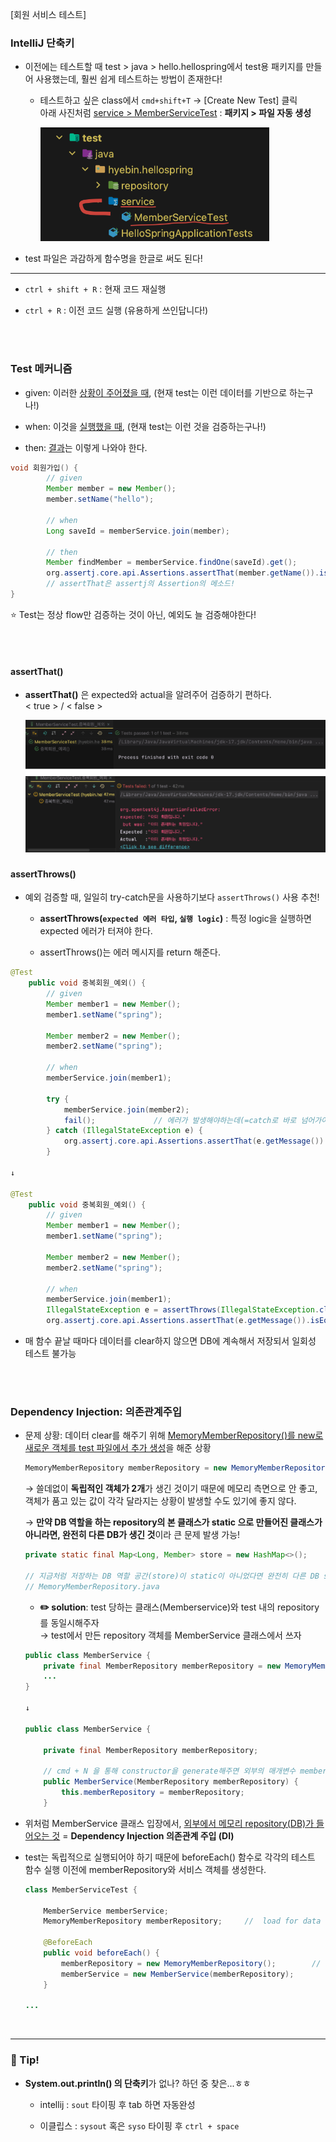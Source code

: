 [회원 서비스 테스트]

### IntelliJ 단축키

- 이전에는 테스트할 때 test > java > hello.hellospring에서 test용 패키지를 만들어 사용했는데, 훨씬 쉽게 테스트하는 방법이 존재한다!
  
  - 테스트하고 싶은 class에서 `cmd+shift+T` → [Create New Test] 클릭 <br>
    아래 사진처럼 <u>service > MemberServiceTest</u> : **패키지 > 파일 자동 생성**
    
    <img src='./.images/04.03_img1.png'>
    
- test 파일은 과감하게 함수명을 한글로 써도 된다!
  

---

- `ctrl + shift + R` : 현재 코드 재실행
  
- `ctrl + R` : 이전 코드 실행 (유용하게 쓰인답니다!)

<br><br>

### Test 메커니즘

- given: 이러한 <u>상황이 주어졌을 때</u>, (현재 test는 이런 데이터를 기반으로 하는구나!)
  
- when: 이것을 <u>실행했을 때</u>, (현재 test는 이런 것을 검증하는구나!)
  
- then: <u>결과</u>는 이렇게 나와야 한다.
  

```java
void 회원가입() {
        // given
        Member member = new Member();
        member.setName("hello");

        // when
        Long saveId = memberService.join(member);

        // then
        Member findMember = memberService.findOne(saveId).get();
        org.assertj.core.api.Assertions.assertThat(member.getName()).isEqualTo(findMember.getName());
        // assertThat은 assertj의 Assertion의 메소드!    
}
```

⭐️ Test는 정상 flow만 검증하는 것이 아닌, 예외도 늘 검증해야한다!

<br><br>

#### assertThat()

- **assertThat()** 은 expected와 actual을 알려주어 검증하기 편하다. <br>
  < true > / < false >
  
  <img src='./.images/04.03_img.png'>
  

#### assertThrows()

- 예외 검증할 때, 일일히 try-catch문을 사용하기보다 `assertThrows()` 사용 추천!
  
  - **assertThrows(`expected 에러 타입`, `실행 logic`)** : 특정 logic을 실행하면 expected 에러가 터져야 한다.
    
  - assertThrows()는 에러 메시지를 return 해준다.
    

```java
@Test
    public void 중복회원_예외() {
        // given
        Member member1 = new Member();
        member1.setName("spring");

        Member member2 = new Member();
        member2.setName("spring");

        // when
        memberService.join(member1);

        try {
            memberService.join(member2);
            fail();             // 에러가 발생해야하는데(=catch로 바로 넘어가야 하는데) join()이 수행되면 fail() -> 실패한 것임
        } catch (IllegalStateException e) {
            org.assertj.core.api.Assertions.assertThat(e.getMessage()).isEqualTo("이미 존재하는 회원입니다.");
        }

↓

@Test
    public void 중복회원_예외() {
        // given
        Member member1 = new Member();
        member1.setName("spring");

        Member member2 = new Member();
        member2.setName("spring");

        // when
        memberService.join(member1);
        IllegalStateException e = assertThrows(IllegalStateException.class, () -> memberService.join(member2));
        org.assertj.core.api.Assertions.assertThat(e.getMessage()).isEqualTo("이미 존재하는 회원입니다.");
```

- 매 함수 끝날 때마다 데이터를 clear하지 않으면 DB에 계속해서 저장되서 일회성 테스트 불가능
  
<br><br>

### Dependency Injection: 의존관계주입

- 문제 상황: 데이터 clear를 해주기 위해 <u>MemoryMemberRepository()를 new로 새로운 객체를 test 파일에서 추가 생성</u>을 해준 상황
  
  ```java
  MemoryMemberRepository memberRepository = new MemoryMemberRepository();     //  load for data clear after each method finished
  ```
  
  → 쓸데없이 **독립적인 객체가 2개**가 생긴 것이기 때문에 메모리 측면으로 안 좋고, 객체가 품고 있는 값이 각각 달라지는 상황이 발생할 수도 있기에 좋지 않다.
  
  → **만약 DB 역할을 하는 repository의 본 클래스가 static 으로 만들어진 클래스가 아니라면, 완전히 다른 DB가 생긴 것**이라 큰 문제 발생 가능!
  
  ```java
  private static final Map<Long, Member> store = new HashMap<>();
  
  // 지금처럼 저장하는 DB 역할 공간(store)이 static이 아니었다면 완전히 다른 DB store가 생기는 것
  // MemoryMemberRepository.java
  ```
  
  - **✏️ solution**: test 당하는 클래스(Memberservice)와 test 내의 repository를 동일시해주자 
 <br> → test에서 만든 repository 객체를 MemberService 클래스에서 쓰자
    
  
  ```java
  public class MemberService {
      private final MemberRepository memberRepository = new MemoryMemberRepository();
      ... 
  }
  
  ↓
  
  public class MemberService {
  
      private final MemberRepository memberRepository;
  
      // cmd + N 을 통해 constructor을 generate해주면 외부의 매개변수 memberRepository를 내부에서 사용할 수 있게끔 함수를 자동 생성해주어 편하다!
      public MemberService(MemberRepository memberRepository) {
          this.memberRepository = memberRepository;
      }
  ```
  
- 위처럼 MemberService 클래스 입장에서, <u>외부에서 메모리 repository(DB)가 들어오는 것</u> = **Dependency Injection 의존관계 주입 (DI)**
  
- test는 독립적으로 실행되어야 하기 때문에 beforeEach() 함수로 각각의 테스트 함수 실행 이전에 memberRepository와 서비스 객체를 생성한다.
  
  ```java
  class MemberServiceTest {
  
      MemberService memberService;
      MemoryMemberRepository memberRepository;     //  load for data clear after each method finished
  
      @BeforeEach
      public void beforeEach() {
          memberRepository = new MemoryMemberRepository();        // 매 함수 실행 전마다 객체 생성
          memberService = new MemberService(memberRepository);
      }
  
  ...
  ```
  
<br>

---

### 🍯 Tip!

- **System.out.println() 의 단축키**가 없나? 하던 중 찾은...ㅎㅎ
  
  - intellij : `sout` 타이핑 후 tab 하면 자동완성
    
  - 이클립스 : `sysout` 혹은 `syso` 타이핑 후 `ctrl + space`
